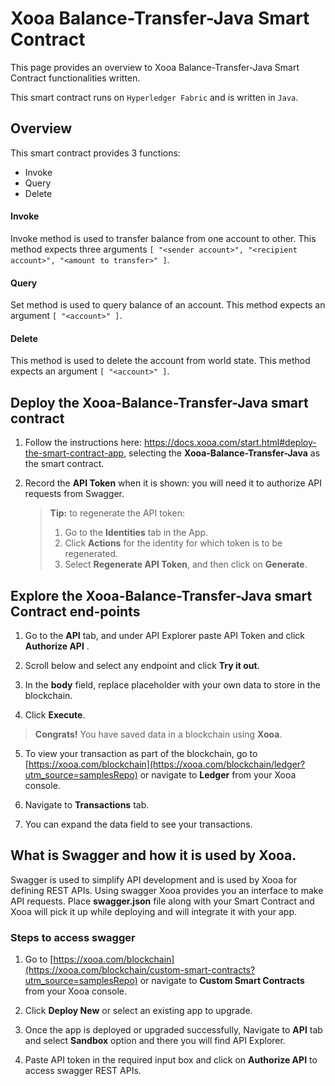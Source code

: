 # Xooa Balance-Transfer-Java Smart Contract

This page provides an overview to Xooa Balance-Transfer-Java Smart Contract functionalities written.

This smart contract runs on `Hyperledger Fabric` and is written in `Java`.


## Overview

This smart contract provides 3 functions:
  
  * Invoke
  * Query
  * Delete


#### Invoke

Invoke method is used to transfer balance from one account to other.
This method expects three arguments `[ "<sender account>", "<recipient account>", "<amount to transfer>" ]`.


#### Query

Set method is used to query balance of an account.
This method expects an argument `[ "<account>" ]`.


#### Delete

This method is used to delete the account from world state.
This method expects an argument `[ "<account>" ]`.


## Deploy the Xooa-Balance-Transfer-Java smart contract 
 
1. Follow the instructions here: https://docs.xooa.com/start.html#deploy-the-smart-contract-app, selecting the **Xooa-Balance-Transfer-Java** as the smart contract.

2. Record the **API Token** when it is shown: you will need it to authorize API requests from Swagger.

   > **Tip:**  to regenerate the API token: 
   >
   > 1. Go to the **Identities** tab in the App. 
   > 2. Click **Actions** for the identity for which token is to be regenerated.
   > 3. Select **Regenerate API Token**, and then click on **Generate**.



## Explore the Xooa-Balance-Transfer-Java smart Contract end-points

1. Go to the **API** tab, and  under API Explorer paste API Token and click **Authorize API** .

2. Scroll below and select any endpoint and click **Try it out**.

3. In the **body** field, replace placeholder with your own data to store in the blockchain.

4. Click **Execute**. 

> **Congrats!** You have saved data in a blockchain using **Xooa**.

5. To view your transaction as part of the blockchain, go to [https://xooa.com/blockchain](https://xooa.com/blockchain/ledger?utm_source=samplesRepo) or navigate to **Ledger** from your Xooa console.

6. Navigate to **Transactions** tab.

7. You can expand the data field to see your transactions.


## What is Swagger and how it is used by Xooa.

Swagger is used to simplify API development and is used by Xooa for defining REST APIs. 
Using swagger Xooa provides you an interface to make API requests.
Place **swagger.json** file along with your Smart Contract and Xooa will pick it up while deploying and will integrate it with your app.

### Steps to access swagger

1. Go to [https://xooa.com/blockchain](https://xooa.com/blockchain/custom-smart-contracts?utm_source=samplesRepo) or navigate to **Custom Smart Contracts** from your Xooa console.

2. Click **Deploy New** or select an existing app to upgrade.

3. Once the app is deployed or upgraded successfully, Navigate to **API** tab and select **Sandbox** option and there you will find API Explorer.

4. Paste API token in the required input box and click on **Authorize API** to access swagger REST APIs.